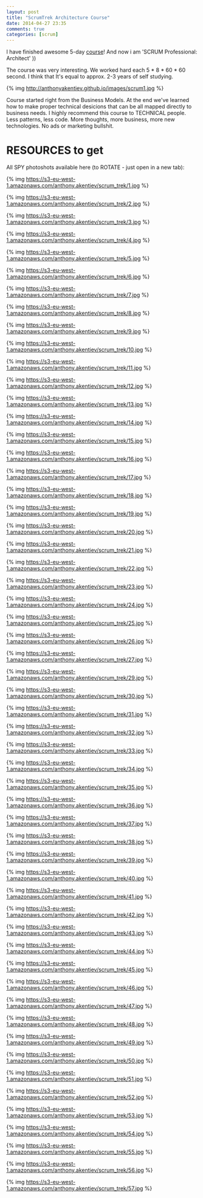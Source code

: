 ```yaml
---
layout: post
title: "ScrumTrek Architecture Course"
date: 2014-04-27 23:35
comments: true
categories: [scrum]
---
```


I have finished awesome 5-day [course](http://scrumtrek.ru/trainings/view/27/)! And now i am 'SCRUM Professional: Architect' ))

The course was very interesting. We worked hard each 5 * 8 * 60 * 60 second.
I think that It's equal to approx. 2-3 years of self studying.

{% img http://anthonyakentiev.github.io/images/scrum1.jpg %}

Course started right from the Business Models. At the end we've learned how to make proper technical desicions that can be all mapped directly to business needs. I highly recommend this course to TECHNICAL people. Less patterns, less code. More thoughts, more business, more new technologies. No ads or marketing bullshit.

# RESOURCES to get

All SPY photoshots available here (to ROTATE - just open in a new tab):

{% img https://s3-eu-west-1.amazonaws.com/anthony.akentiev/scrum_trek/1.jpg %}

{% img https://s3-eu-west-1.amazonaws.com/anthony.akentiev/scrum_trek/2.jpg %}

{% img https://s3-eu-west-1.amazonaws.com/anthony.akentiev/scrum_trek/3.jpg %}

{% img https://s3-eu-west-1.amazonaws.com/anthony.akentiev/scrum_trek/4.jpg %}

{% img https://s3-eu-west-1.amazonaws.com/anthony.akentiev/scrum_trek/5.jpg %}

{% img https://s3-eu-west-1.amazonaws.com/anthony.akentiev/scrum_trek/6.jpg %}

{% img https://s3-eu-west-1.amazonaws.com/anthony.akentiev/scrum_trek/7.jpg %}

{% img https://s3-eu-west-1.amazonaws.com/anthony.akentiev/scrum_trek/8.jpg %}

{% img https://s3-eu-west-1.amazonaws.com/anthony.akentiev/scrum_trek/9.jpg %}

{% img https://s3-eu-west-1.amazonaws.com/anthony.akentiev/scrum_trek/10.jpg %}

{% img https://s3-eu-west-1.amazonaws.com/anthony.akentiev/scrum_trek/11.jpg %}

{% img https://s3-eu-west-1.amazonaws.com/anthony.akentiev/scrum_trek/12.jpg %}

{% img https://s3-eu-west-1.amazonaws.com/anthony.akentiev/scrum_trek/13.jpg %}

{% img https://s3-eu-west-1.amazonaws.com/anthony.akentiev/scrum_trek/14.jpg %}

{% img https://s3-eu-west-1.amazonaws.com/anthony.akentiev/scrum_trek/15.jpg %}

{% img https://s3-eu-west-1.amazonaws.com/anthony.akentiev/scrum_trek/16.jpg %}

{% img https://s3-eu-west-1.amazonaws.com/anthony.akentiev/scrum_trek/17.jpg %}

{% img https://s3-eu-west-1.amazonaws.com/anthony.akentiev/scrum_trek/18.jpg %}

{% img https://s3-eu-west-1.amazonaws.com/anthony.akentiev/scrum_trek/19.jpg %}

{% img https://s3-eu-west-1.amazonaws.com/anthony.akentiev/scrum_trek/20.jpg %}

{% img https://s3-eu-west-1.amazonaws.com/anthony.akentiev/scrum_trek/21.jpg %}

{% img https://s3-eu-west-1.amazonaws.com/anthony.akentiev/scrum_trek/22.jpg %}

{% img https://s3-eu-west-1.amazonaws.com/anthony.akentiev/scrum_trek/23.jpg %}

{% img https://s3-eu-west-1.amazonaws.com/anthony.akentiev/scrum_trek/24.jpg %}

{% img https://s3-eu-west-1.amazonaws.com/anthony.akentiev/scrum_trek/25.jpg %}

{% img https://s3-eu-west-1.amazonaws.com/anthony.akentiev/scrum_trek/26.jpg %}

{% img https://s3-eu-west-1.amazonaws.com/anthony.akentiev/scrum_trek/27.jpg %}

{% img https://s3-eu-west-1.amazonaws.com/anthony.akentiev/scrum_trek/29.jpg %}

{% img https://s3-eu-west-1.amazonaws.com/anthony.akentiev/scrum_trek/30.jpg %}

{% img https://s3-eu-west-1.amazonaws.com/anthony.akentiev/scrum_trek/31.jpg %}

{% img https://s3-eu-west-1.amazonaws.com/anthony.akentiev/scrum_trek/32.jpg %}

{% img https://s3-eu-west-1.amazonaws.com/anthony.akentiev/scrum_trek/33.jpg %}

{% img https://s3-eu-west-1.amazonaws.com/anthony.akentiev/scrum_trek/34.jpg %}

{% img https://s3-eu-west-1.amazonaws.com/anthony.akentiev/scrum_trek/35.jpg %}

{% img https://s3-eu-west-1.amazonaws.com/anthony.akentiev/scrum_trek/36.jpg %}

{% img https://s3-eu-west-1.amazonaws.com/anthony.akentiev/scrum_trek/37.jpg %}

{% img https://s3-eu-west-1.amazonaws.com/anthony.akentiev/scrum_trek/38.jpg %}

{% img https://s3-eu-west-1.amazonaws.com/anthony.akentiev/scrum_trek/39.jpg %}

{% img https://s3-eu-west-1.amazonaws.com/anthony.akentiev/scrum_trek/40.jpg %}

{% img https://s3-eu-west-1.amazonaws.com/anthony.akentiev/scrum_trek/41.jpg %}

{% img https://s3-eu-west-1.amazonaws.com/anthony.akentiev/scrum_trek/42.jpg %}

{% img https://s3-eu-west-1.amazonaws.com/anthony.akentiev/scrum_trek/43.jpg %}

{% img https://s3-eu-west-1.amazonaws.com/anthony.akentiev/scrum_trek/44.jpg %}

{% img https://s3-eu-west-1.amazonaws.com/anthony.akentiev/scrum_trek/45.jpg %}

{% img https://s3-eu-west-1.amazonaws.com/anthony.akentiev/scrum_trek/46.jpg %}

{% img https://s3-eu-west-1.amazonaws.com/anthony.akentiev/scrum_trek/47.jpg %}

{% img https://s3-eu-west-1.amazonaws.com/anthony.akentiev/scrum_trek/48.jpg %}

{% img https://s3-eu-west-1.amazonaws.com/anthony.akentiev/scrum_trek/49.jpg %}

{% img https://s3-eu-west-1.amazonaws.com/anthony.akentiev/scrum_trek/50.jpg %}

{% img https://s3-eu-west-1.amazonaws.com/anthony.akentiev/scrum_trek/51.jpg %}

{% img https://s3-eu-west-1.amazonaws.com/anthony.akentiev/scrum_trek/52.jpg %}

{% img https://s3-eu-west-1.amazonaws.com/anthony.akentiev/scrum_trek/53.jpg %}

{% img https://s3-eu-west-1.amazonaws.com/anthony.akentiev/scrum_trek/54.jpg %}

{% img https://s3-eu-west-1.amazonaws.com/anthony.akentiev/scrum_trek/55.jpg %}

{% img https://s3-eu-west-1.amazonaws.com/anthony.akentiev/scrum_trek/56.jpg %}

{% img https://s3-eu-west-1.amazonaws.com/anthony.akentiev/scrum_trek/57.jpg %}

